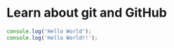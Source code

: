 # Learn about git and GitHub

```javascript
console.log('Hello World');
console.log('Hello World!!');

